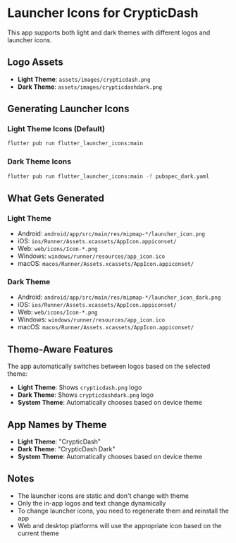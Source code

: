 # Launcher Icons for CrypticDash

This app supports both light and dark themes with different logos and launcher icons.

## Logo Assets

- **Light Theme**: `assets/images/crypticdash.png`
- **Dark Theme**: `assets/images/crypticdashdark.png`

## Generating Launcher Icons

### Light Theme Icons (Default)
```bash
flutter pub run flutter_launcher_icons:main
```

### Dark Theme Icons
```bash
flutter pub run flutter_launcher_icons:main -f pubspec_dark.yaml
```

## What Gets Generated

### Light Theme
- Android: `android/app/src/main/res/mipmap-*/launcher_icon.png`
- iOS: `ios/Runner/Assets.xcassets/AppIcon.appiconset/`
- Web: `web/icons/Icon-*.png`
- Windows: `windows/runner/resources/app_icon.ico`
- macOS: `macos/Runner/Assets.xcassets/AppIcon.appiconset/`

### Dark Theme
- Android: `android/app/src/main/res/mipmap-*/launcher_icon_dark.png`
- iOS: `ios/Runner/Assets.xcassets/AppIcon.appiconset/`
- Web: `web/icons/Icon-*.png`
- Windows: `windows/runner/resources/app_icon.ico`
- macOS: `macos/Runner/Assets.xcassets/AppIcon.appiconset/`

## Theme-Aware Features

The app automatically switches between logos based on the selected theme:

- **Light Theme**: Shows `crypticdash.png` logo
- **Dark Theme**: Shows `crypticdashdark.png` logo
- **System Theme**: Automatically chooses based on device theme

## App Names by Theme

- **Light Theme**: "CrypticDash"
- **Dark Theme**: "CrypticDash Dark"
- **System Theme**: Automatically chooses based on device theme

## Notes

- The launcher icons are static and don't change with theme
- Only the in-app logos and text change dynamically
- To change launcher icons, you need to regenerate them and reinstall the app
- Web and desktop platforms will use the appropriate icon based on the current theme
